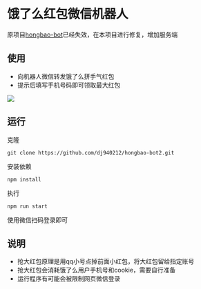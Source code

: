 # 饿了么红包微信机器人
原项目[hongbao-bot](https://github.com/dj940212/hongbao-bot)已经失效，在本项目进行修复，增加服务端

## 使用
- 向机器人微信转发饿了么拼手气红包
- 提示后填写手机号码即可领取最大红包

![](http://ovs5x36k4.bkt.clouddn.com/QQ20180227-0.png?imageView2/2/w/400)



## 运行

克隆

```
git clone https://github.com/dj940212/hongbao-bot2.git
```

安装依赖

```
npm install
```

执行

```
npm run start
```

使用微信扫码登录即可

## 说明

- 抢大红包原理是用qq小号点掉前面小红包，将大红包留给指定账号
- 抢大红包会消耗饿了么用户手机号和cookie，需要自行准备
- 运行程序有可能会被限制网页微信登录


